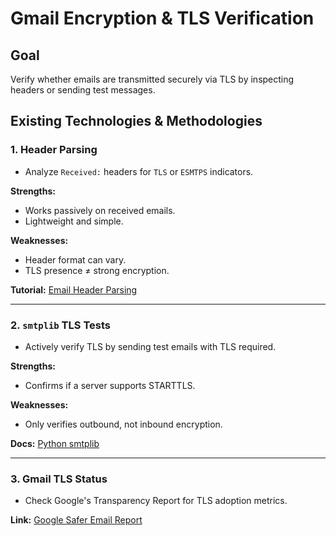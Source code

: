 # Gmail Encryption & TLS Verification

## Goal
Verify whether emails are transmitted securely via TLS by inspecting headers or sending test messages.

## Existing Technologies & Methodologies

### 1. Header Parsing
- Analyze `Received:` headers for `TLS` or `ESMTPS` indicators.

**Strengths:**
- Works passively on received emails.
- Lightweight and simple.

**Weaknesses:**
- Header format can vary.
- TLS presence ≠ strong encryption.

**Tutorial:** [Email Header Parsing](https://www.geeksforgeeks.org/how-to-extract-email-headers-in-python/)

---

### 2. `smtplib` TLS Tests
- Actively verify TLS by sending test emails with TLS required.

**Strengths:**
- Confirms if a server supports STARTTLS.

**Weaknesses:**
- Only verifies outbound, not inbound encryption.

**Docs:** [Python smtplib](https://docs.python.org/3/library/smtplib.html)

---

### 3. Gmail TLS Status
- Check Google's Transparency Report for TLS adoption metrics.

**Link:** [Google Safer Email Report](https://transparencyreport.google.com/safer-email/overview)
